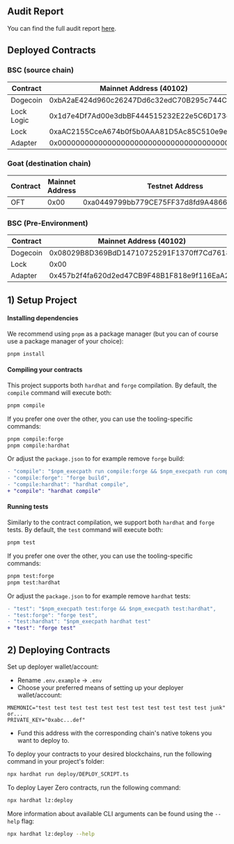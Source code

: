## Audit Report

You can find the full audit report [here](https://hackmd.io/@offbeatsecurity/dogelock-review).

## Deployed Contracts

### BSC (source chain)

| Contract   | Mainnet Address (40102)                    | Testnet Address (40356)                    |
| ---------- | ------------------------------------------ | ------------------------------------------ |
| Dogecoin   | 0xbA2aE424d960c26247Dd6c32edC70B295c744C43 | 0x9A359f736674913e405Eb64C2048c6293DC97CbF |
| Lock Logic | 0x1d7e4Df7Ad00e3dbBF444515232E22e5C6D173e8 | 0x2d3B6b33E1cF574AB0d007A8154c8f97aa528795 |
| Lock       | 0xaAC2155CceA674b0f5b0AAA81D5Ac85C510e9e98 | 0x4461ccD816E9952Ebd0BaF0661ac4E28de0d5095 |
| Adapter    | 0x0000000000000000000000000000000000000000 | 0xa1952fFa805b9F2b711b61f005C6e56054cCA016 |

### Goat (destination chain)

| Contract | Mainnet Address | Testnet Address                            |
| -------- | --------------- | ------------------------------------------ |
| OFT      | 0x00            | 0xa0449799bb779CE75FF37d8fd9A486603F24B804 |

### BSC (Pre-Environment)

| Contract | Mainnet Address (40102)                    | Testnet Address (40356)                    |
| -------- | ------------------------------------------ | ------------------------------------------ |
| Dogecoin | 0x08029B8D369BdD14710725291F1370ff7Cd7618d | 0x9A359f736674913e405Eb64C2048c6293DC97CbF |
| Lock     | 0x00                                       | 0x86F7f959F67C02FDE7A4c6B09CE1b7FBFA321d64 |
| Adapter  | 0x457b2f4fa620d2ed47CB9F48B1F818e9f116EaA2 | 0xF3AdC4889982B2EC208B2BC5A5785Ee43069B56B |

## 1) Setup Project

#### Installing dependencies

We recommend using `pnpm` as a package manager (but you can of course use a package manager of your choice):

```bash
pnpm install
```

#### Compiling your contracts

This project supports both `hardhat` and `forge` compilation. By default, the `compile` command will execute both:

```bash
pnpm compile
```

If you prefer one over the other, you can use the tooling-specific commands:

```bash
pnpm compile:forge
pnpm compile:hardhat
```

Or adjust the `package.json` to for example remove `forge` build:

```diff
- "compile": "$npm_execpath run compile:forge && $npm_execpath run compile:hardhat",
- "compile:forge": "forge build",
- "compile:hardhat": "hardhat compile",
+ "compile": "hardhat compile"
```

#### Running tests

Similarly to the contract compilation, we support both `hardhat` and `forge` tests. By default, the `test` command will execute both:

```bash
pnpm test
```

If you prefer one over the other, you can use the tooling-specific commands:

```bash
pnpm test:forge
pnpm test:hardhat
```

Or adjust the `package.json` to for example remove `hardhat` tests:

```diff
- "test": "$npm_execpath test:forge && $npm_execpath test:hardhat",
- "test:forge": "forge test",
- "test:hardhat": "$npm_execpath hardhat test"
+ "test": "forge test"
```

## 2) Deploying Contracts

Set up deployer wallet/account:

- Rename `.env.example` -> `.env`
- Choose your preferred means of setting up your deployer wallet/account:

```
MNEMONIC="test test test test test test test test test test test junk"
or...
PRIVATE_KEY="0xabc...def"
```

- Fund this address with the corresponding chain's native tokens you want to deploy to.

To deploy your contracts to your desired blockchains, run the following command in your project's folder:

```bash
npx hardhat run deploy/DEPLOY_SCRIPT.ts
```

To deploy Layer Zero contracts, run the following command:

```bash
npx hardhat lz:deploy
```

More information about available CLI arguments can be found using the `--help` flag:

```bash
npx hardhat lz:deploy --help
```
